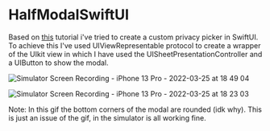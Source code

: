 # HalfModalSwiftUI
Based on [this](https://www.donnywals.com/using-uisheetpresentationcontroller-in-swiftui/) tutorial i've tried to create a custom privacy picker in SwiftUI.
To achieve this I've used UIViewRepresentable protocol to create a wrapper of the UIkit view in which I have used the UISheetPresentationController and a UIButton to show the modal.

![Simulator Screen Recording - iPhone 13 Pro - 2022-03-25 at 18 49 04](https://user-images.githubusercontent.com/94223094/160174724-c4d949ac-feff-4775-a378-c24098603029.gif#gh-dark-mode-only)


![Simulator Screen Recording - iPhone 13 Pro - 2022-03-25 at 18 23 03](https://user-images.githubusercontent.com/94223094/160170753-df745f2a-758a-40d3-80f2-8e2015b0f213.gif#gh-light-mode-only)

Note: In this gif the bottom corners of the modal are rounded (idk why). This is just an issue of the gif, in the simulator is all working fine.
